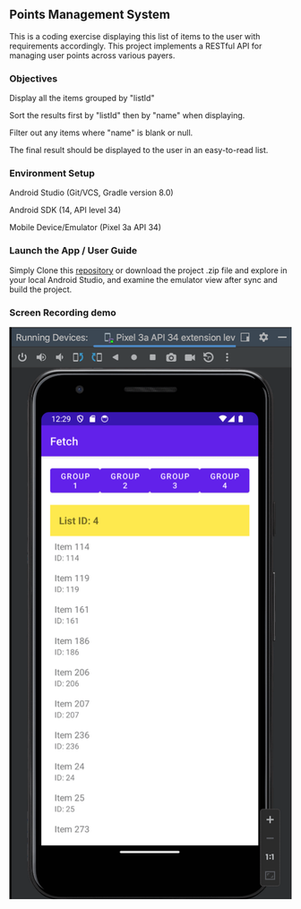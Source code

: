 ## Points Management System

This is a coding exercise displaying this list of items to the user with requirements accordingly. This project implements a RESTful API for managing user points across various payers.

### Objectives

Display all the items grouped by "listId"

Sort the results first by "listId" then by "name" when displaying.

Filter out any items where "name" is blank or null.

The final result should be displayed to the user in an easy-to-read list.

### Environment Setup

Android Studio (Git/VCS, Gradle version 8.0)

Android SDK (14, API level 34)

Mobile Device/Emulator (Pixel 3a API 34)

### Launch the App / User Guide

Simply Clone this [repository](https://github.com/dl4035/Points-Management-System/tree/master)  or download the project .zip file and explore in your local Android Studio, and examine the emulator view after sync and build the project.

### Screen Recording demo

![](https://github.com/dl4035/Points-Management-System/blob/master/demo0.gif)
